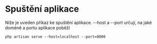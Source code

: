 # Spuštění aplikace

Níže je uveden příkaz ke spuštění aplikace. --host a --port určují, na jaké doméně a portu aplikace poběží

```
php artisan serve --host=localhost --port=8000
```
